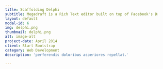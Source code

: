 ```yaml
---
title: Scaffolding Delphi
subtitle: Megadraft is a Rich Text editor built on top of Facebook's Draft.JS featuring a nice default base of components and extensibility.
layout: default
modal-id: 6
img: delphi.png
thumbnail: delphi.png
alt: image-alt
project-date: April 2014
client: Start Bootstrap
category: Web Development
description: 'perferendis doloribus asperiores repellat.'

---
```

